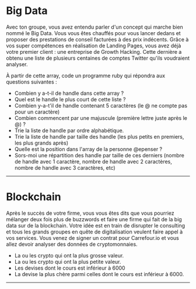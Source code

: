 <h1>Big Data</h1>

<p>Avec ton groupe, vous avez entendu parler d'un concept qui marche bien nommé le Big Data. Vous vous êtes chauffés pour vous lancer dedans et proposer des prestations de conseil facturées à des prix indécents. Grâce à vos super compétences en réalisation de Landing Pages, vous avez déjà votre premier client : une entreprise de Growth Hacking. Cette dernière a obtenu une liste de plusieurs centaines de comptes Twitter qu'ils voudraient analyser.</p>

<p>À partir de cette array, code un programme ruby qui répondra aux questions suivantes :</p>
<ul>
<li>Combien y a-t-il de handle dans cette array ?</li>
<li>Quel est le handle le plus court de cette liste ?</li>
<li>Combien y-a-t'il de handle contenant 5 caractères (le @ ne compte pas pour un caractère)</li>
<li>Combien commencent par une majuscule (première lettre juste après le @) ?</li>
<li>Trie la liste de handle par ordre alphabétique.</li>
<li>Trie la liste de handle par taille des handle (les plus petits en premiers, les plus grands après)</li>
<li>Quelle est la position dans l'array de la personne @epenser ?</li>
<li>Sors-moi une répartition des handle par taille de ces derniers (nombre de handle avec 1 caractère, nombre de handle avec 2 caractères, nombre de handle avec 3 caractères, etc)</li>
</ul>

<hr>

<h1>Blockchain</h1>

<p>Après le succès de votre firme, vous vous êtes dits que vous pourriez mélanger deux fois plus de buzzwords et faire une firme qui fait de la big data sur de la blockchain. Votre idée est en train de disrupter le consulting et tous les grands groupes en quête de digitalisation veulent faire appel à vos services. Vous venez de signer un contrat pour Carrefour.io et vous allez devoir analyser des données de cryptomonnaies.</p>
<ul>
<li>La ou les crypto qui ont la plus grosse valeur.</li>
<li>La ou les crypto qui ont la plus petite valeur.</li>
<li>Les devises dont le cours est inférieur à 6000</li>
<li>La devise la plus chère parmi celles dont le cours est inférieur à 6000.</li>
</ul>
<hr>